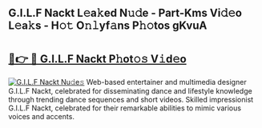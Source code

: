 ## G.I.L.F Nackt L𝚎a𝚔ed N𝚞𝚍e - Part-Kms Vi𝚍𝚎o L𝚎a𝚔s - H𝚘𝚝 O𝚗𝚕yf𝚊ns P𝚑𝚘tos gKvuA

# <h2><a href="http://kf54d0.oniu.top/?m=G.I.L.F+Nackt">🔗👉 🔴 G.I.L.F Nackt P𝚑ot𝚘𝚜 V𝚒d𝚎o</a></h2>

[![G.I.L.F Nackt Nu𝚍e𝚜](https://i.imgur.com/0qMVB7G.gif)](http://kf54d0.oniu.top/?m=G.I.L.F+Nackt)
Web-based entertainer and multimedia designer G.I.L.F Nackt, celebrated for disseminating dance and lifestyle knowledge through trending dance sequences and short videos. Skilled impressionist G.I.L.F Nackt, celebrated for their remarkable abilities to mimic various voices and accents.  
